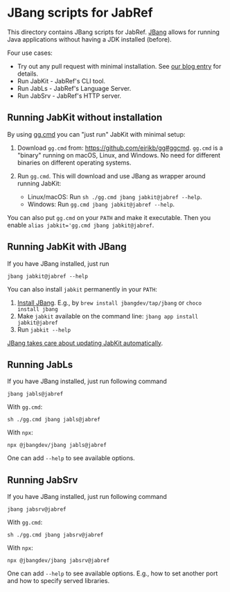 # JBang scripts for JabRef

This directory contains JBang scripts for JabRef.
[JBang](https://www.jbang.dev/) allows for running Java applications without having a JDK installed (before).

Four use cases:

- Try out any pull request with minimal installation. See [our blog entry](https://blog.jabref.org/2025/05/31/run-pr/) for details.
- Run JabKit - JabRef's CLI tool.
- Run JabLs - JabRef's Language Server.
- Run JabSrv - JabRef's HTTP server.

## Running JabKit without installation

By using [gg.cmd](https://github.com/eirikb/gg#ggcmd) you can "just run" JabKit with minimal setup:

1. Download `gg.cmd` from: <https://github.com/eirikb/gg#ggcmd>. `gg.cmd` is a "binary" running on macOS, Linux, and Windows. No need for different binaries on different operating systems.
2. Run `gg.cmd`. This will download and use JBang as wrapper around running JabKit:

    - Linux/macOS: Run `sh ./gg.cmd jbang jabkit@jabref --help`.
    - Windows: Run `gg.cmd jbang jabkit@jabref --help`.

You can also put `gg.cmd` on your `PATH` and make it executable.
Then you enable `alias jabkit='gg.cmd jbang jabkit@jabref`.

## Running JabKit with JBang

If you have JBang installed, just run

```terminal
jbang jabkit@jabref --help
```

You can also install `jabkit` permanently in your `PATH`:

1. [Install JBang](https://www.jbang.dev/download/). E.g., by `brew install jbangdev/tap/jbang` or `choco install jbang`
2. Make `jabkit` available on the command line: `jbang app install jabkit@jabref`
3. Run `jabkit --help`

[JBang takes care about updating JabKit automatically](https://github.com/orgs/jbangdev/discussions/1636#discussioncomment-6150992).

## Running JabLs

If you have JBang installed, just run following command

```terminal
jbang jabls@jabref
```

With `gg.cmd`:

```terminal
sh ./gg.cmd jbang jabls@jabref
```

With `npx`:

```terminal
npx @jbangdev/jbang jabls@jabref
```

One can add `--help` to see available options.

## Running JabSrv

If you have JBang installed, just run following command

```terminal
jbang jabsrv@jabref
```

With `gg.cmd`:

```terminal
sh ./gg.cmd jbang jabsrv@jabref
```

With `npx`:

```terminal
npx @jbangdev/jbang jabsrv@jabref
```

One can add `--help` to see available options. E.g., how to set another port and how to specify served libraries.